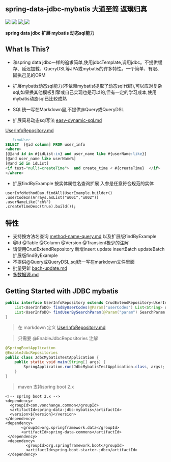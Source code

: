 ## spring-data-jdbc-mybatis 大道至简 返璞归真

[![](https://img.shields.io/badge/Blog-博客-blue.svg)](http://www.vonchange.com/doc/)
![](https://img.shields.io/maven-central/v/com.vonchange.common/spring-data-jdbc-mybatis.svg?label=Maven%20Central)
[![](https://img.shields.io/github/stars/vonchange/spring-data-jdbc-mybatis.svg?style=social)
](https://github.com/VonChange/spring-data-jdbc-mybatis)
[![](https://gitee.com/vonchange/spring-data-jdbc-mybatis/badge/star.svg?theme=dark)
](https://gitee.com/vonchange/spring-data-jdbc-mybatis) 

**spring data jdbc 扩展 mybatis 动态sql能力**
## What Is This?
* 和spring data jdbc一样的追求简单,使用jdbcTemplate,调用jdbc。不提供缓存、延迟加载、QueryDSL等JPA或mybatis的许多特性。一个简单、有限、固执己见的ORM

* 扩展mybatis动态sql能力(不依赖mybatis!提取了动态sql代码),可以应对复杂sql,如果换其他模板引擎或自己实现也是可以的,但有一定的学习成本,使用mybatis动态sql已比较成熟

* SQL统一写在Markdown里,不提供@Query或QueryDSL

* 扩展简易动态sql写法 [easy-dynamic-sql.md](easy-dynamic-sql.md)

[UserInfoRepository.md](spring-data-jdbc-mybatis-demo%2Fsrc%2Fmain%2Fresources%2Fsql%2FUserInfoRepository.md)

```sql
-- findUser
SELECT  [@id column] FROM user_info
<where> 
[@@and id in #{idList:in} and user_name like #{userName:like}]
[@and user_name like userName%]
[@and id in idList]
<if test="null!=createTime">  and create_time < #{createTime}  </if>
</where>
```
* 扩展findByExample 按实体属性名查询扩展 入参是任意符合规范的实体
```
userInfoMethodDao.findAll(UserExample.builder()
.userCodeIn(Arrays.asList("u001","u002"))
.userNameLike("ch%")
.createTimeDesc(true).build());
```

## 特性
* 支持按方法名查询  [method-name-query.md](method-name-query.md) 以及扩展版findByExample
* @Id @Table @Column @Version @Transient极少的注解
* 请使用CrudExtendRepository 新增insert update insertBatch updateBatch 扩展版findByExample
* 不提供@Query或QueryDSL,sql统一写在markdown文件里面
* 批量更新 [bach-update.md](bach-update.md)
* [多数据源.md](multi-datasource.md)

## Getting Started with JDBC mybatis

```java
public interface UserInfoRepository extends CrudExtendRepository<UserInfoDO, Long> {
    List<UserInfoDO> findByUserCodes(@Param("userCodes") List<String> userCodes);
    List<UserInfoDO> findUserBySearchParam(@Param("param") SearchParam searchParam); 
}
```
> 在 markdown 定义 [UserInfoRepository.md](spring-data-jdbc-mybatis-demo%2Fsrc%2Fmain%2Fresources%2Fsql%2FUserInfoRepository.md)

> 只需要  @EnableJdbcRepositories 注解
```java
@SpringBootApplication
@EnableJdbcRepositories
public class JdbcMybatisTestApplication {
    public static void main(String[] args) {
        SpringApplication.run(JdbcMybatisTestApplication.class, args);
    }
}
```
> maven 支持spring boot 2.x
```
<!-- spring boot 2.x -->
<dependency>
  <groupId>com.vonchange.common</groupId>
  <artifactId>spring-data-jdbc-mybatis</artifactId>
  <version>${version}</version>
</dependency>
<dependency>
       <groupId>org.springframework.data</groupId>
       <artifactId>spring-data-commons</artifactId>
 </dependency>
 <dependency>
         <groupId>org.springframework.boot</groupId>
         <artifactId>spring-boot-starter-jdbc</artifactId>
 </dependency>

```